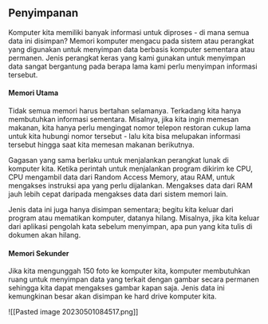 ## Penyimpanan

Komputer kita memiliki banyak informasi untuk diproses - di mana semua data ini disimpan? Memori komputer mengacu pada sistem atau perangkat yang digunakan untuk menyimpan data berbasis komputer sementara atau permanen. Jenis perangkat keras yang kami gunakan untuk menyimpan data sangat bergantung pada berapa lama kami perlu menyimpan informasi tersebut.

#### Memori Utama

Tidak semua memori harus bertahan selamanya. Terkadang kita hanya membutuhkan informasi sementara. Misalnya, jika kita ingin memesan makanan, kita hanya perlu mengingat nomor telepon restoran cukup lama untuk kita hubungi nomor tersebut - lalu kita bisa melupakan informasi tersebut hingga saat kita memesan makanan berikutnya.

Gagasan yang sama berlaku untuk menjalankan perangkat lunak di komputer kita. Ketika perintah untuk menjalankan program dikirim ke CPU, CPU mengambil data dari Random Access Memory, atau RAM, untuk mengakses instruksi apa yang perlu dijalankan. Mengakses data dari RAM jauh lebih cepat daripada mengakses data dari sistem memori lain.

Jenis data ini juga hanya disimpan sementara; begitu kita keluar dari program atau mematikan komputer, datanya hilang. Misalnya, jika kita keluar dari aplikasi pengolah kata sebelum menyimpan, apa pun yang kita tulis di dokumen akan hilang.

#### Memori Sekunder

Jika kita mengunggah 150 foto ke komputer kita, komputer membutuhkan ruang untuk menyimpan data yang terkait dengan gambar secara permanen sehingga kita dapat mengakses gambar kapan saja. Jenis data ini kemungkinan besar akan disimpan ke hard drive komputer kita.

![[Pasted image 20230501084517.png]]